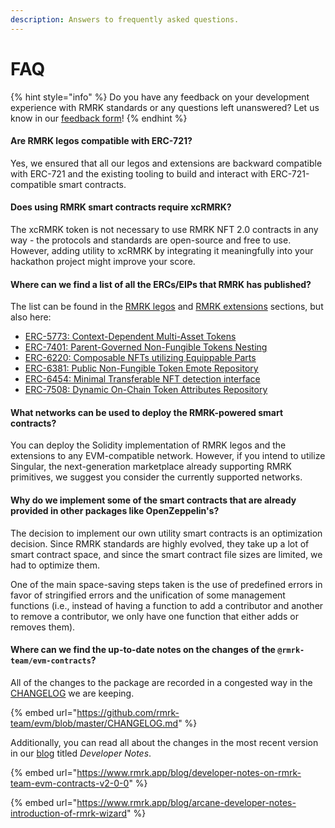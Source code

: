 ```yaml
---
description: Answers to frequently asked questions.
---
```


# FAQ

{% hint style="info" %}
Do you have any feedback on your development experience with RMRK standards or any questions left unanswered? Let us know in our [feedback form](https://docs.google.com/forms/d/1jTHJsZ7GT\_umZol3HT6YghWCQRsWuQ382DWJRShx9EA)!
{% endhint %}

#### Are RMRK legos compatible with ERC-721?

Yes, we ensured that all our legos and extensions are backward compatible with ERC-721 and the existing tooling to build and interact with ERC-721-compatible smart contracts.

#### Does using RMRK smart contracts require xcRMRK?

The xcRMRK token is not necessary to use RMRK NFT 2.0 contracts in any way - the protocols and standards are open-source and free to use. However, adding utility to xcRMRK by integrating it meaningfully into your hackathon project might improve your score.

#### Where can we find a list of all the ERCs/EIPs that RMRK has published?

The list can be found in the [RMRK legos](../general-overview/rmrk-legos/) and [RMRK extensions](../general-overview/rmrk-extensions/) sections, but also here:

* [ERC-5773: Context-Dependent Multi-Asset Tokens](https://eips.ethereum.org/EIPS/eip-5773)
* [ERC-7401: Parent-Governed Non-Fungible Tokens Nesting](https://eips.ethereum.org/EIPS/eip-7401)
* [ERC-6220: Composable NFTs utilizing Equippable Parts](https://eips.ethereum.org/EIPS/eip-6220)
* [ERC-6381: Public Non-Fungible Token Emote Repository](https://eips.ethereum.org/EIPS/eip-6381)
* [ERC-6454: Minimal Transferable NFT detection interface](https://eips.ethereum.org/EIPS/eip-6454)
* [ERC-7508: Dynamic On-Chain Token Attributes Repository](https://eips.ethereum.org/EIPS/eip-7508)

#### What networks can be used to deploy the RMRK-powered smart contracts?

You can deploy the Solidity implementation of RMRK legos and the extensions to any EVM-compatible network. However, if you intend to utilize Singular, the next-generation marketplace already supporting RMRK primitives, we suggest you consider the currently supported networks.

#### Why do we implement some of the smart contracts that are already provided in other packages like OpenZeppelin's?

The decision to implement our own utility smart contracts is an optimization decision. Since RMRK standards are highly evolved, they take up a lot of smart contract space, and since the smart contract file sizes are limited, we had to optimize them.

One of the main space-saving steps taken is the use of predefined errors in favor of stringified errors and the unification of some management functions (i.e., instead of having a function to add a contributor and another to remove a contributor, we only have one function that either adds or removes them).

#### Where can we find the up-to-date notes on the changes of the `@rmrk-team/evm-contracts`?

All of the changes to the package are recorded in a congested way in the [CHANGELOG](https://github.com/rmrk-team/evm/blob/master/CHANGELOG.md) we are keeping.

{% embed url="https://github.com/rmrk-team/evm/blob/master/CHANGELOG.md" %}

Additionally, you can read all about the changes in the most recent version in our [blog](https://www.rmrk.app/blog) titled _Developer Notes_.

{% embed url="https://www.rmrk.app/blog/developer-notes-on-rmrk-team-evm-contracts-v2-0-0" %}

{% embed url="https://www.rmrk.app/blog/arcane-developer-notes-introduction-of-rmrk-wizard" %}
